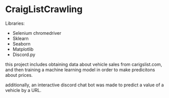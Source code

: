 # CraigListCrawling

Libraries:
  - Selenium chromedriver
  - Sklearn
  - Seaborn
  - Matplotlib
  - Discord.py
  
  
 this project includes obtaining data about vehicle sales from carigslist.com,
 and then training a machine learning model in order to make predicitons about prices.
 
 additionally, an interactive discord chat bot was made to predict a value of a vehicle by a URL.
  
